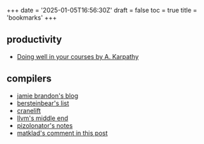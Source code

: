 +++
date = '2025-01-05T16:56:30Z'
draft = false
toc = true
title = 'bookmarks'
+++

## productivity

- [Doing well in your courses by A. Karpathy](https://cs.stanford.edu/people/karpathy/advice.html)

## compilers

- [jamie brandon's blog](https://www.scattered-thoughts.net/#zest)
- [bersteinbear's list](https://bernsteinbear.com/pl-resources/)
- [cranelift](https://github.com/bytecodealliance/wasmtime/blob/main/cranelift/docs/ir.md)
- [llvm's middle end](https://www.npopov.com/2023/04/07/LLVM-middle-end-pipeline.html)
- [pizolonator's notes](https://gist.github.com/pizlonator/cf1e72b8600b1437dda8153ea3fdb963)
- [matklad's comment in this post](https://lobste.rs/s/zqa4cc/learning_modern_compilers)
